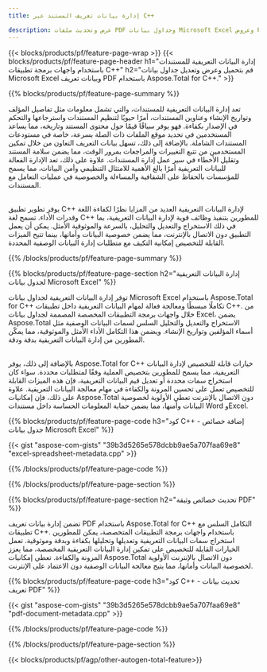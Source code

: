 ```yaml
---
title: إدارة بيانات تعريف المستند عبر C++ 

description: عرض وتحديث ملفات PDF وجداول بيانات Microsoft Excel وعروض PowerPoint التقديمية وبيانات تعريف مستندات Word عبر تطبيق C++ الخاص بك.
---
```


{{< blocks/products/pf/feature-page-wrap >}}
{{< blocks/products/pf/feature-page-header h1="إدارة البيانات التعريفية للمستندات باستخدام واجهات برمجة تطبيقات C++" h2="قم بتحميل وعرض وتعديل جداول بيانات Microsoft Excel وبيانات تعريف PDF باستخدام Aspose.Total for C++." >}}

{{% blocks/products/pf/feature-page-summary %}}

تعد إدارة البيانات التعريفية للمستندات، والتي تشمل معلومات مثل تفاصيل المؤلف وتواريخ الإنشاء وعناوين المستندات، أمرًا حيويًا لتنظيم المستندات واسترجاعها والتحكم في الإصدار بكفاءة. فهو يوفر سياقًا قيمًا حول محتوى المستند وتاريخه، مما يساعد المستخدمين في تحديد موقع الملفات ذات الصلة بسرعة، خاصة في مستودعات المستندات الشاملة. بالإضافة إلى ذلك، تسهل بيانات التعريف التعاون من خلال تمكين المستخدمين من تتبع التغييرات والمراجعات بمرور الوقت، مما يضمن سلامة المستند وتقليل الأخطاء في سير عمل إدارة المستندات. علاوة على ذلك، تعد الإدارة الفعالة للبيانات التعريفية أمرًا بالغ الأهمية للامتثال التنظيمي وأمن البيانات، مما يسمح للمؤسسات بالحفاظ على الشفافية والمساءلة والخصوصية في عمليات التعامل مع المستندات.<br /><br />

يوفر تطوير تطبيق C++ لإدارة البيانات التعريفية العديد من المزايا نظرًا لكفاءة اللغة وقدرات الأداء. تسمح لغة C++ للمطورين بتنفيذ وظائف قوية لإدارة البيانات التعريفية، بما في ذلك الاستخراج والتعديل والتحليل، بالسرعة والموثوقية الأمثل. يمكن أن يعمل التطبيق دون الاتصال بالإنترنت، مما يضمن خصوصية البيانات وأمانها، بينما تتيح الميزات القابلة للتخصيص إمكانية التكيف مع متطلبات إدارة البيانات الوصفية المحددة.

{{% /blocks/products/pf/feature-page-summary  %}}


{{% blocks/products/pf/feature-page-section  h2="إدارة البيانات التعريفية لجدول بيانات Microsoft Excel" %}}

توفر إدارة البيانات التعريفية لجداول بيانات Microsoft Excel باستخدام Aspose.Total for C++ تكاملًا مبسطًا ومعالجة فعالة لمهام البيانات التعريفية داخل تطبيقات C++. من خلال واجهات برمجة التطبيقات المخصصة المصممة لجداول بيانات Excel، يضمن Aspose.Total الاستخراج والتعديل والتحليل السلس لسمات البيانات الوصفية مثل أسماء المؤلفين وتواريخ الإنشاء. ويضمن هذا التكامل الأداء الأمثل والموثوقية، مما يمكّن المطورين من إدارة البيانات التعريفية بدقة ودقة. <br /><br />

بالإضافة إلى ذلك، يوفر Aspose.Total for C++ خيارات قابلة للتخصيص لإدارة البيانات التعريفية، مما يسمح للمطورين بتخصيص العملية وفقًا لمتطلبات محددة. سواء كان استخراج سمات محددة أو تعديل قيم البيانات التعريفية، فإن هذه الميزات القابلة للتخصيص تعمل على تحسين المرونة والكفاءة في مهام معالجة البيانات التعريفية. علاوة على ذلك، فإن إمكانيات Aspose.Total دون الاتصال بالإنترنت تعطي الأولوية لخصوصية البيانات وأمنها، مما يضمن حماية المعلومات الحساسة داخل مستندات Word وExcel.

{{% blocks/products/pf/feature-page-code h3="كود C++ - إضافة خصائص جدول بيانات Microsoft Excel" %}}

{{< gist "aspose-com-gists" "39b3d5265e578dcbb9ae5a707faa69e8" "excel-spreadsheet-metadata.cpp" >}}

{{% /blocks/products/pf/feature-page-code  %}}

{{% /blocks/products/pf/feature-page-section %}}


{{% blocks/products/pf/feature-page-section  h2="تحديث خصائص وثيقة PDF" %}}

تضمن إدارة بيانات تعريف PDF باستخدام Aspose.Total for C++ التكامل السلس مع تطبيقات C++. باستخدام واجهات برمجة التطبيقات المتخصصة، يمكن للمطورين استخراج سمات البيانات التعريفية وتعديلها وتحليلها بكفاءة وبدقة وموثوقية. تعمل الخيارات القابلة للتخصيص على تمكين إدارة البيانات التعريفية المخصصة، مما يعزز المرونة والكفاءة. تعطي إمكانيات Aspose.Total دون الاتصال بالإنترنت الأولوية لخصوصية البيانات وأمانها، مما يتيح معالجة البيانات الوصفية دون الاعتماد على الإنترنت.

{{% blocks/products/pf/feature-page-code h3="كود C++ - تحديث بيانات تعريف PDF" %}}

{{< gist "aspose-com-gists" "39b3d5265e578dcbb9ae5a707faa69e8" "pdf-document-metadata.cpp" >}}

{{% /blocks/products/pf/feature-page-code  %}}

{{% /blocks/products/pf/feature-page-section %}}

{{< blocks/products/pf/agp/other-autogen-total-feature>}}